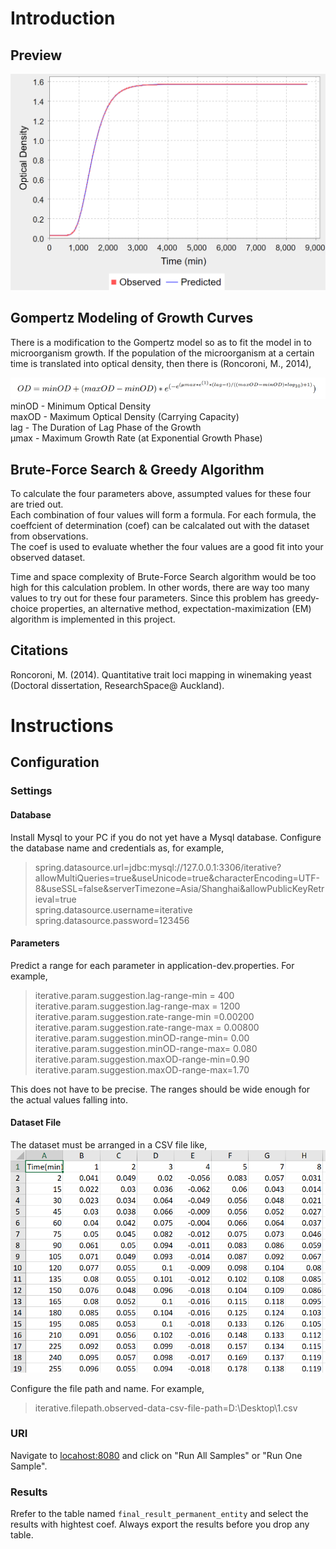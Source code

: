 # Introduction

## Preview  
[![Predicted and observed datasets](https://github.com/yqia182/iterative-calculation/blob/master/doc/3_growthcurve.png?raw=true "Predicted and observed datasets")](https://github.com/yqia182/iterative-calculation/blob/master/doc/3_growthcurve.png?raw=true "Modified Gompertz Model")

## Gompertz Modeling of Growth Curves  
There is a modification to the Gompertz model so as to fit the model in to microorganism growth. If the population of the microorganism at a certain time is translated into optical density, then there is (Roncoroni, M., 2014),  

[![Modified Gompertz Model](https://github.com/yqia182/iterative-calculation/blob/master/doc/Gompertz_img.bmp?raw=true "Modified Gompertz Model")](https://github.com/yqia182/iterative-calculation/blob/master/doc/Gompertz_img.bmp?raw=true "Modified Gompertz Model")  
minOD - Minimum Optical Density  
maxOD - Maximum Optical Density (Carrying Capacity)  
lag - The Duration of Lag Phase of the Growth  
μmax - Maximum Growth Rate (at Exponential Growth Phase)  


## Brute-Force Search & Greedy Algorithm  
To calculate the four parameters above, assumpted values for these four are tried out.  
Each combination of four values will form a formula. For each formula, the coeffcient of determination (coef) can be calcalated out with the dataset from observations.  
The coef is used to evaluate whether the four values are a good fit into your observed dataset.

Time and space complexity of Brute-Force Search algorithm would be too high for this calculation problem. In other words, there are way too many values to try out for these four parameters. Since this problem has greedy-choice properties, an alternative method, expectation-maximization (EM) algorithm is implemented in this project.

## Citations 
Roncoroni, M. (2014). Quantitative trait loci mapping in winemaking yeast (Doctoral dissertation, ResearchSpace@ Auckland).


# Instructions
## Configuration  
### Settings
#### Database
Install Mysql to your PC if you do not yet have a Mysql database. Configure the database name and credentials as, for example,
> spring.datasource.url=jdbc:mysql://127.0.0.1:3306/iterative?allowMultiQueries=true&useUnicode=true&characterEncoding=UTF-8&useSSL=false&serverTimezone=Asia/Shanghai&allowPublicKeyRetrieval=true  
spring.datasource.username=iterative  
spring.datasource.password=123456  

#### Parameters
Predict a range for each parameter in application-dev.properties. For example,

> iterative.param.suggestion.lag-range-min = 400  
iterative.param.suggestion.lag-range-max = 1200  
iterative.param.suggestion.rate-range-min =0.00200  
iterative.param.suggestion.rate-range-max = 0.00800  
iterative.param.suggestion.minOD-range-min= 0.00  
iterative.param.suggestion.minOD-range-max= 0.080  
iterative.param.suggestion.maxOD-range-min=0.90  
iterative.param.suggestion.maxOD-range-max=1.70  

This does not have to be precise. The ranges should be wide enough for the actual values falling into.

#### Dataset File
The dataset must be arranged in a CSV file like,
[![Csv File Demo](https://raw.githubusercontent.com/yqia182/iterative-calculation/master/doc/csv_demo.bmp "Csv File Demo")](https://raw.githubusercontent.com/yqia182/iterative-calculation/master/doc/csv_demo.bmp "Csv File Demo")

Configure the file path and name. For example,
> iterative.filepath.observed-data-csv-file-path=D:\\Desktop\\1.csv


### URI
Navigate to [locahost:8080](http://locahost:8080/ "locahost:8080") and click on "Run All Samples" or "Run One Sample".

### Results
Rrefer to the table named `final_result_permanent_entity` and select the results with hightest coef.
Always export the results before you drop any table.

